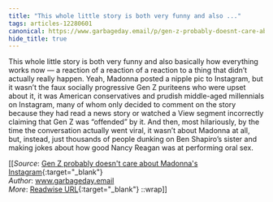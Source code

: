 ```yaml
---
title: "This whole little story is both very funny and also ..."
tags: articles-12280601
canonical: https://www.garbageday.email/p/gen-z-probably-doesnt-care-about?token=eyJ1c2VyX2lkIjoxMDM2MjA0MSwicG9zdF9pZCI6NDU0MTE0OTAsIl8iOiIvaHdFbiIsImlhdCI6MTYzOTQ0MjE1NywiZXhwIjoxNjM5NDQ1NzU3LCJpc3MiOiJwdWItOTMxNyIsInN1YiI6InBvc3QtcmVhY3Rpb24ifQ.Jy0w_DbemEEF9fM1DPBQpQuT9aRyd66chf65imunRNk
hide_title: true
---
```


This whole little story is both very funny and also basically how everything works now — a reaction of a reaction of a reaction to a thing that didn’t actually really happen. Yeah, Madonna posted a nipple pic to Instagram, but it wasn’t the faux socially progressive Gen Z puriteens who were upset about it, it was American conservatives and prudish middle-aged millennials on Instagram, many of whom only decided to comment on the story because they had read a news story or watched a View segment incorrectly claiming that Gen Z was “offended” by it. And then, most hilariously, by the time the conversation actually went viral, it wasn’t about Madonna at all, but, instead, just thousands of people dunking on Ben Shapiro’s sister and making jokes about how good Nancy Reagan was at performing oral sex.


[[_Source_: [Gen Z probably doesn't care about Madonna's Instagram](https://www.garbageday.email/p/gen-z-probably-doesnt-care-about?token=eyJ1c2VyX2lkIjoxMDM2MjA0MSwicG9zdF9pZCI6NDU0MTE0OTAsIl8iOiIvaHdFbiIsImlhdCI6MTYzOTQ0MjE1NywiZXhwIjoxNjM5NDQ1NzU3LCJpc3MiOiJwdWItOTMxNyIsInN1YiI6InBvc3QtcmVhY3Rpb24ifQ.Jy0w_DbemEEF9fM1DPBQpQuT9aRyd66chf65imunRNk){:target="_blank"}<br>
_Author_: www.garbageday.email<br>
_More_: [Readwise URL](https://readwise.io/open/258625158){:target="_blank"}
::wrap]]